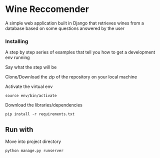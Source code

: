 # Wine Reccomender 

A simple web application built in Django that retrieves wines from a database based on some questions answered by the user

### Installing

A step by step series of examples that tell you how to get a development env running

Say what the step will be

Clone/Download the zip of the repository on your local machine 

Activate the virtual env
```
source env/bin/activate
```

Download the libraries/dependencies 

```
pip install -r requirements.txt
```

## Run with
Move into project directory
```
python manage.py runserver
```
